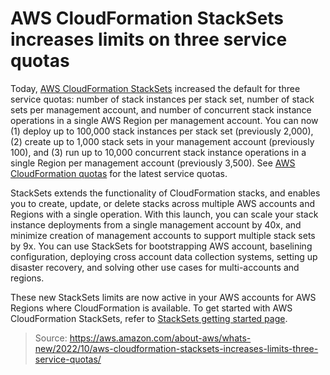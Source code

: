 # AWS CloudFormation StackSets increases limits on three service quotas

Today, [AWS CloudFormation StackSets](https://docs.aws.amazon.com/AWSCloudFormation/latest/UserGuide/what-is-cfnstacksets.html) increased the default for three service quotas: number of stack instances per stack set, number of stack sets per management account, and number of concurrent stack instance operations in a single AWS Region per management account. You can now (1) deploy up to 100,000 stack instances per stack set (previously 2,000), (2) create up to 1,000 stack sets in your management account (previously 100), and (3) run up to 10,000 concurrent stack instance operations in a single Region per management account (previously 3,500). See [AWS CloudFormation quotas](https://docs.aws.amazon.com/AWSCloudFormation/latest/UserGuide/cloudformation-limits.html) for the latest service quotas.

StackSets extends the functionality of CloudFormation stacks, and enables you to create, update, or delete stacks across multiple AWS accounts and Regions with a single operation. With this launch, you can scale your stack instance deployments from a single management account by 40x, and minimize creation of management accounts to support multiple stack sets by 9x. You can use StackSets for bootstrapping AWS account, baselining configuration, deploying cross account data collection systems, setting up disaster recovery, and solving other use cases for multi-accounts and regions.

These new StackSets limits are now active in your AWS accounts for AWS Regions where CloudFormation is available. To get started with AWS CloudFormation StackSets, refer to [StackSets getting started page](https://docs.aws.amazon.com/AWSCloudFormation/latest/UserGuide/stacksets-getting-started.html).

> Source: https://aws.amazon.com/about-aws/whats-new/2022/10/aws-cloudformation-stacksets-increases-limits-three-service-quotas/